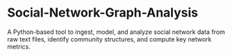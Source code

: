 # Social-Network-Graph-Analysis
A Python-based tool to ingest, model, and analyze social network data from raw text files, identify community structures, and compute key network metrics.
